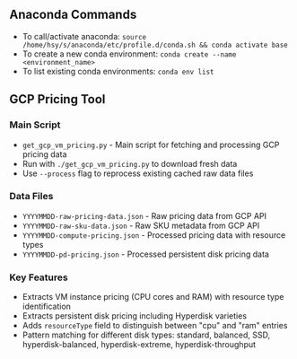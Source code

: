 ## Anaconda Commands

- To call/activate anaconda: `source /home/hsy/s/anaconda/etc/profile.d/conda.sh && conda activate base`
- To create a new conda environment: `conda create --name <environment_name>`
- To list existing conda environments: `conda env list`

## GCP Pricing Tool

### Main Script
- `get_gcp_vm_pricing.py` - Main script for fetching and processing GCP pricing data
- Run with `./get_gcp_vm_pricing.py` to download fresh data
- Use `--process` flag to reprocess existing cached raw data files

### Data Files
- `YYYYMMDD-raw-pricing-data.json` - Raw pricing data from GCP API
- `YYYYMMDD-raw-sku-data.json` - Raw SKU metadata from GCP API  
- `YYYYMMDD-compute-pricing.json` - Processed pricing data with resource types
- `YYYYMMDD-pd-pricing.json` - Processed persistent disk pricing data

### Key Features
- Extracts VM instance pricing (CPU cores and RAM) with resource type identification
- Extracts persistent disk pricing including Hyperdisk varieties
- Adds `resourceType` field to distinguish between "cpu" and "ram" entries
- Pattern matching for different disk types: standard, balanced, SSD, hyperdisk-balanced, hyperdisk-extreme, hyperdisk-throughput